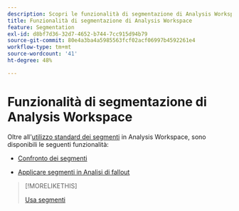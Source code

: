```yaml
---
description: Scopri le funzionalità di segmentazione di Analysis Workspace.
title: Funzionalità di segmentazione di Analysis Workspace
feature: Segmentation
exl-id: d8bf7d36-32d7-4652-b744-7cc915d94b79
source-git-commit: 80e4a3ba4a5985563fcf02acf06997b4592261e4
workflow-type: tm+mt
source-wordcount: '41'
ht-degree: 48%

---
```


# Funzionalità di segmentazione di Analysis Workspace

Oltre all&#39;[utilizzo standard dei segmenti](/help/components/segmentation/segmentation-workflow/t-seg-apply.md) in Analysis Workspace, sono disponibili le seguenti funzionalità:

* [Confronto dei segmenti](/help/analyze/analysis-workspace/c-panels/c-segment-comparison/segment-comparison.md)

* [Applicare segmenti in Analisi di fallout](https://experienceleague.adobe.com/docs/analytics/analyze/analysis-workspace/visualizations/fallout/compare-segments-fallout.html?lang=it)

>[!MORELIKETHIS]
>
>[Usa segmenti](segmentation-workflow/t-seg-apply.md)
